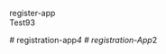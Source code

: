 register-app
<br>
Test93

#   r e g i s t r a t i o n - a p p _ 4  
 #   r e g i s t r a t i o n - A p p _ 2  
 